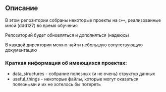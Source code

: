 ## Описание

В этом репозитории собраны некоторые проекты на ```C++```, реализованные мной (ddd127) во время обучения

Репозиторий будет обновляться и дополняться (надеюсь)

В каждой директории можно найти небольшую сопутствующую документацию

### Краткая информация об имеющихся проектах:
* data_structures - собрание полезных (и не очень) структур данных
* useful_things - некоторые файлы, которые могут оказаться полезными и их не хотелось бы потерять
